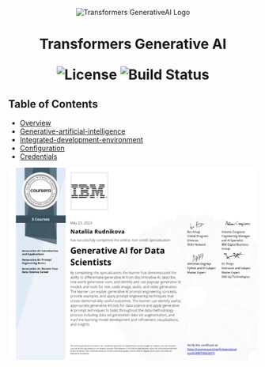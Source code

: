 <p align="center">
  <img src="logo.png" alt="Transformers GenerativeAI Logo" width="100">
</p>

<h1 align="center"> Transformers Generative AI </h>

<p align="center">
  <img alt="License" src="https://img.shields.io/badge/license-Apache%202.0-blue.svg">
  <img alt="Build Status" src="https://img.shields.io/badge/build-passing-teal.svg">
</p>

## Table of Contents

- [Overview](#overview)
- [Generative-artificial-intelligence](#Generative-artificial-intelligence)
- [Integrated-development-environment](#integrated-development-environment)
- [Configuration](#configuration)
- [Credentials](#credentials)

<p align="center">
  <img src="Generative AI for Data Scientists A5MR7HNS3DYX.jpg" alt="TensorFlow Logo" width="825">
</p>